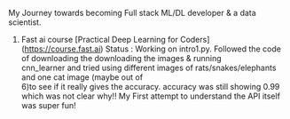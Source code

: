 My Journey towards becoming Full stack ML/DL developer & a data scientist.  
1. Fast ai course [Practical Deep Learning for Coders] (https://course.fast.ai)
         Status : Working on intro1.py. Followed the code of downloading the downloading the images & running       
         cnn_learner and tried using different images of rats/snakes/elephants and one cat image (maybe out of      
         6)to see if it really gives the accuracy. accuracy was still showing 0.99 which was not clear why!! 
         My First attempt to understand the API itself was super fun! 
